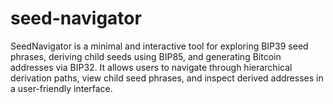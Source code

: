 # seed-navigator
SeedNavigator is a minimal and interactive tool for exploring BIP39 seed phrases, deriving child seeds using BIP85, and generating Bitcoin addresses via BIP32. It allows users to navigate through hierarchical derivation paths, view child seed phrases, and inspect derived addresses in a user-friendly interface.
